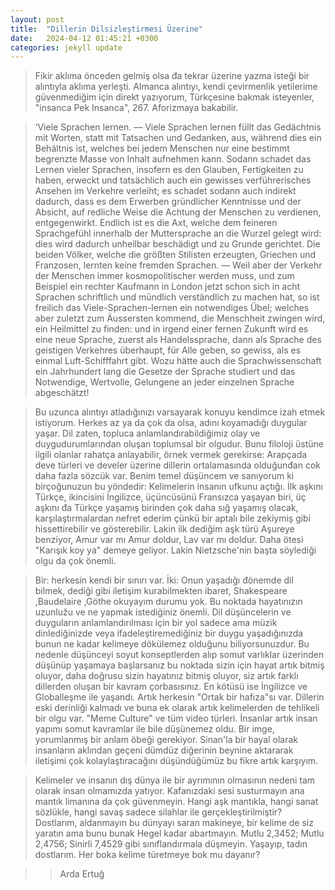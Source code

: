 ```yaml
---
layout: post
title:  "Dillerin Dilsizleştirmesi Üzerine"
date:   2024-04-12 01:45:21 +0300
categories: jekyll update
---
```

> Fikir aklıma önceden gelmiş olsa đa tekrar üzerine yazma isteği bir alıntıyla aklıma yerleşti. Almanca alıntıyı, kendi çevirmenlik yetilerime güvenmediğim için direkt yazıyorum, Türkçesine bakmak isteyenler, "insanca Pek Insanca", 267. Aforizmaya bakabilir. 

> ‘Viele Sprachen lernen. — Viele Sprachen lernen füllt das Gedächtnis mit Worten, statt mit Tatsachen und Gedanken, aus, während dies ein Behältnis ist, welches bei jedem Menschen nur eine bestimmt begrenzte Masse von Inhalt aufnehmen kann. Sodann schadet das Lernen vieler Sprachen, insofern es den Glauben, Fertigkeiten zu haben, erweckt und tatsächlich auch ein gewisses verführerisches Ansehen im Verkehre verleiht; es schadet sodann auch indirekt dadurch, dass es dem Erwerben gründlicher Kenntnisse und der Absicht, auf redliche Weise die Achtung der Menschen zu verdienen, entgegenwirkt. Endlich ist es die Axt, welche dem feineren Sprachgefühl innerhalb der Muttersprache an die Wurzel gelegt wird: dies wird dadurch unheilbar beschädigt und zu Grunde gerichtet. Die beiden Völker, welche die größten Stilisten erzeugten, Griechen und Franzosen, lernten keine fremden Sprachen. — Weil aber der Verkehr der Menschen immer kosmopolitischer werden muss, und zum Beispiel ein rechter Kaufmann in London jetzt schon sich in acht Sprachen schriftlich und mündlich verständlich zu machen hat, so ist freilich das Viele-Sprachen-lernen ein notwendiges Übel; welches aber zuletzt zum Äussersten kommend, die Menschheit zwingen wird, ein Heilmittel zu finden: und in irgend einer fernen Zukunft wird es eine neue Sprache, zuerst als Handelssprache, dann als Sprache des geistigen Verkehres überhaupt, für Alle geben, so gewiss, als es einmal Luft-Schifffahrt gibt. Wozu hätte auch die Sprachwissenschaft ein Jahrhundert lang die Gesetze der Sprache studiert und das Notwendige, Wertvolle, Gelungene an jeder einzelnen Sprache abgeschätzt! 

> Bu uzunca alıntıyı atladığınızı varsayarak konuyu kendimce izah etmek istiyorum. Herkes az ya da çok da olsa, adını koyamadığı duygular yaşar. Dil zaten, topluca anlamlandırabildiğimiz olay ve duygudurumlarından oluşan toplumsal bir olgudur. Bunu filoloji üstüne ilgili olanlar rahatça anlayabilir, örnek vermek gerekirse: Arapçada deve türleri ve develer üzerine dillerin ortalamasında olduğunđan cok daha fazla sözcük var. Benim temel düşüncem ve sanıyorum ki birçoğunuzun bu yöndedir: Kelimelerin insanın ufkunu açtığı. İlk aşkını Türkçe, ikincisini İngilizce, üçüncüsünü Fransızca yaşayan biri, üç aşkını đa Türkçe yaşamış birinden çok daha sığ yaşamış olacak, karşılaştırmalardan nefret ederim çünkü bir aptalı bile zekiymiş gibi hissettirebilir ve gösterebilir. Lakin ilk dediğim aşk türü Aşureye benziyor, Amur var mı Amur doldur, Lav var mı doldur. Daha ötesi "Karışık koy ya" demeye geliyor. Lakin Nietzsche'nin başta söylediği olgu da çok önemli. 

> Bir: herkesin kendi bir sınırı var. İki: Onun yaşadığı đönemde dil bilmek, dediği gibi iletişim kurabilmekten ibaret, Shakespeare ,Baudelaire ,Göthe okuyayım durumu yok. Bu noktada hayatınızın uzunlužu ve ne yapmak istediğiniz önemli. Dil düşüncelerin ve duyguların anlamlandırılması için bir yol sadece ama müzik dinlediğinizde veya ifadeleştiremediğiniz bir duygu yaşadığınızda bunun ne kadar kelimeye dökülemez olduğunu biliyorsunuzdur. Bu nedenle düşünceyi soyut konseptlerden alıp somut varlıklar üzerinden düşünüp yaşamaya başlarsanız bu noktada sizin için hayat artık bitmiş oluyor, daha doğrusu sizin hayatınız bitmiş oluyor, siz artık farklı dillerden oluşan bir kavram çorbasısınız. En kötüsü ise İngilizce ve Globalleşme ile yaşandı. Artık herkesin "Ortak bir hafıza"sı var. Dillerin eski derinliği kalmadı ve buna ek olarak artık kelimelerden de tehlikeli bir olgu var. "Meme Culture" ve tüm video türleri. İnsanlar artık insan yapımı somut kavramlar ile bile düşünemez oldu. Bir imge, yorumlanmış bir anlam öbeği gerekiyor. Sinan'la bir hayal olarak insanların aklından geçeni dümdüz diğerinin beynine aktararak iletişimi çok kolaylaştıracağını düşündüğümüz bu fikre artık karşıyım. 

> Kelimeler ve insanın dış dünya ile bir ayrımının olmasının nedeni tam olarak insan olmamızda yatıyor. Kafanızdaki sesi susturmayın ana mantık limanına da çok güvenmeyin. Hangi aşk mantıkla, hangi sanat sözlükle, hangi savaş sadece silahlar ile gerçekleştirilmiştir? Dostlarım, aldanmayın bu dünyayı saran makineye, bir kelime de siz yaratın ama bunu bunak Hegel kadar abartmayın. Mutlu 2,3452; Mutlu 2,4756; Sinirli 7,4529 gibi sınıflandırmala düşmeyin. Yaşayıp, tadın dostlarım. Her boka kelime türetmeye bok mu dayanır?


>> Arda Ertuğ
